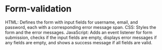 ﻿# Form-validation 
HTML: Defines the form with input fields for username, email, and password, each with a corresponding error message span.
CSS: Styles the form and the error messages.
JavaScript: Adds an event listener for form submission, checks if the input fields are empty, displays error messages if any fields are empty, and shows a success message if all fields are valid.
